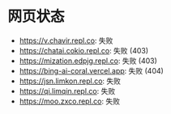 # 网页状态
- https://v.chavir.repl.co: 失败
- https://chatai.cokio.repl.co: 失败 (403)
- https://mization.edpjg.repl.co: 失败 (403)
- https://bing-ai-coral.vercel.app: 失败 (404)
- https://jsn.limkon.repl.co: 失败
- https://qi.limqin.repl.co: 失败
- https://moo.zxco.repl.co: 失败

